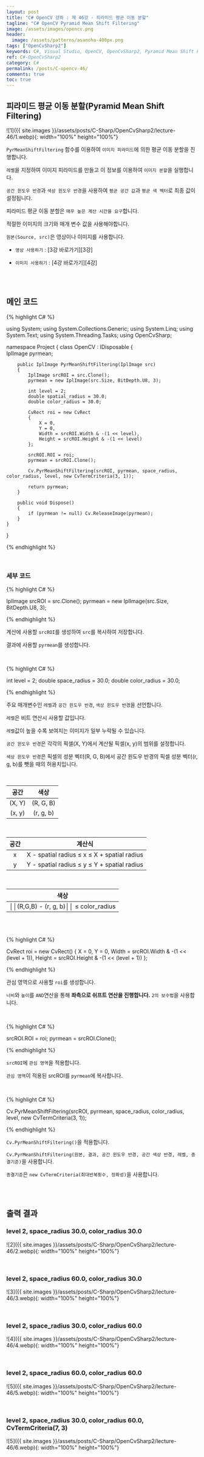 ```yaml
---
layout: post
title: "C# OpenCV 강좌 : 제 46강 - 피라미드 평균 이동 분할"
tagline: "C# OpenCV Pyramid Mean Shift Filtering"
image: /assets/images/opencv.png
header:
  image: /assets/patterns/asanoha-400px.png
tags: ["OpenCvSharp2"]
keywords: C#, Visual Studio, OpenCV, OpenCvSharp2, Pyramid Mean Shift Filtering
ref: C#-OpenCvSharp2
category: C#
permalink: /posts/C-opencv-46/
comments: true
toc: true
---
```


## 피라미드 평균 이동 분할(Pyramid Mean Shift Filtering)

![1]({{ site.images }}/assets/posts/C-Sharp/OpenCvSharp2/lecture-46/1.webp){: width="100%" height="100%"}

`PyrMeanShiftFiltering` 함수를 이용하여 `이미지 피라미드`에 의한 평균 이동 분할을 진행합니다.

`레벨`을 지정하여 이미지 피라미드를 만들고 이 정보를 이용하여 `이미지 분할`을 실행합니다.

`공간 윈도우 반경`과 `색상 윈도우 반경`을 사용하여 `평균 공간 값`과 `평균 색 벡터`로 최종 값이 설정됩니다.

피라미드 평균 이동 분할은 `매우 높은 계산 시간을 요구`합니다.

적절한 이미지의 크기와 매개 변수 값을 사용해야합니다.

`원본(Source, src)`은 영상이나 이미지를 사용합니다.

- `영상 사용하기` : [3강 바로가기][3강]

- `이미지 사용하기` : [4강 바로가기][4강]

<br>
<br>

## 메인 코드

{% highlight C# %}

using System;
using System.Collections.Generic;
using System.Linq;
using System.Text;
using System.Threading.Tasks;
using OpenCvSharp;

namespace Project
{
    class OpenCV : IDisposable
    {  
        IplImage pyrmean;
        
        public IplImage PyrMeanShiftFiltering(IplImage src)
        {
            IplImage srcROI = src.Clone();
            pyrmean = new IplImage(src.Size, BitDepth.U8, 3);

            int level = 2;
            double spatial_radius = 30.0;
            double color_radius = 30.0;
            
            CvRect roi = new CvRect
            {
                X = 0,
                Y = 0,
                Width = srcROI.Width & -(1 << level),
                Height = srcROI.Height & -(1 << level)
            };
            
            srcROI.ROI = roi;
            pyrmean = srcROI.Clone();        
                    
            Cv.PyrMeanShiftFiltering(srcROI, pyrmean, space_radius, color_radius, level, new CvTermCriteria(3, 1));

            return pyrmean;
        }
                  
        public void Dispose()
        {
            if (pyrmean != null) Cv.ReleaseImage(pyrmean);
        }
    }
}

{% endhighlight %}

<br>

### 세부 코드

{% highlight C# %}

IplImage srcROI = src.Clone();
pyrmean = new IplImage(src.Size, BitDepth.U8, 3);

{% endhighlight %}

계산에 사용할 `srcROI`를 생성하여 `src`를 복사하여 저장합니다.

결과에 사용할 `pyrmean`를 생성합니다.

<br>

{% highlight C# %}

int level = 2;
double space_radius = 30.0;
double color_radius = 30.0;

{% endhighlight %}

주요 매개변수인 `레벨`과 `공간 윈도우 반경`, `색상 윈도우 반경`을 선언합니다.

`레벨`은 비트 연산시 사용할 값입니다.

`레벨`값이 높을 수록 보여지는 이미지가 일부 누락될 수 있습니다.

`공간 윈도우 반경`은 각각의 픽셀(X, Y)에서 계산될 픽셀(x, y)의 범위를 설정합니다.

`색상 윈도우 반경`은 픽셀의 성분 벡터(R, G, B)에서 공간 윈도우 반경의 픽셀 성분 벡터(r, g, b)를 뺏을 때의 허용치입니다.

<br>

|  공간  |    색상   |
|:------:|:---------:|
| (X, Y) | (R, G, B) |
| (x, y) | (r, g, b) |

<br>

| 공간 |                    계산식                   |
|:----:|:-------------------------------------------:|
|   x  | X - spatial radius ≤ x ≤ X + spatial radius |
|   y  | Y - spatial radius ≤ y ≤ Y + spatial radius |


<br>

|                  색상                  |
|:--------------------------------------:|
| ││(R,G,B) - (r, g, b)││ ≤ color_radius |

<br>
<br>

{% highlight C# %}

CvRect roi = new CvRect()
{
    X = 0,
    Y = 0,
    Width = srcROI.Width & -(1 << (level + 1)),
    Height = srcROI.Height & -(1 << (level + 1))
};

{% endhighlight %}

관심 영역으로 사용할 `roi`를 생성합니다.

`너비`와 `높이`를 `AND`연산을 통해 **좌측으로 쉬프트 연산을 진행합니다.** `2의 보수법`을 사용합니다.

<br>

{% highlight C# %}

srcROI.ROI = roi;
pyrmean = srcROI.Clone();

{% endhighlight %}

`srcROI`에 `관심 영역`을 적용합니다.

`관심 영역`이 적용된 srcROI를 `pyrmean`에 복사합니다.

<br>

{% highlight C# %}

Cv.PyrMeanShiftFiltering(srcROI, pyrmean, space_radius, color_radius, level, new CvTermCriteria(3, 1));

{% endhighlight %}

`Cv.PyrMeanShiftFiltering()`을 적용합니다.

`Cv.PyrMeanShiftFiltering(원본, 결과, 공간 윈도우 반경, 공간 색상 반경, 레벨, 종결기준)`을 사용합니다.

`종결기준`은 `new CvTermCriteria(최대반복횟수, 정확성)`을 사용합니다. 

<br>
<br>

## 출력 결과

### level 2, space_radius 30.0, color_radius 30.0

![2]({{ site.images }}/assets/posts/C-Sharp/OpenCvSharp2/lecture-46/2.webp){: width="100%" height="100%"}

<br>

### level 2, space_radius 60.0, color_radius 30.0

![3]({{ site.images }}/assets/posts/C-Sharp/OpenCvSharp2/lecture-46/3.webp){: width="100%" height="100%"}

<br>

### level 2, space_radius 30.0, color_radius 60.0

![4]({{ site.images }}/assets/posts/C-Sharp/OpenCvSharp2/lecture-46/4.webp){: width="100%" height="100%"}

<br>

### level 2, space_radius 60.0, color_radius 60.0

![5]({{ site.images }}/assets/posts/C-Sharp/OpenCvSharp2/lecture-46/5.webp){: width="100%" height="100%"}

<br>

### level 2, space_radius 30.0, color_radius 60.0, CvTermCriteria(7, 3)

![5]({{ site.images }}/assets/posts/C-Sharp/OpenCvSharp2/lecture-46/6.webp){: width="100%" height="100%"}
